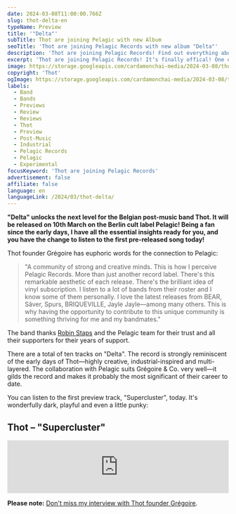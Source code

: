```yaml
---
date: 2024-03-08T11:00:00.766Z
slug: thot-delta-en
typeName: Preview
title: '"Delta"'
subTitle: Thot are joining Pelagic with new Album
seoTitle: 'Thot are joining Pelagic Records with new album "Delta"'
description: 'Thot are joining Pelagic Records! Find out everything about the groundbreaking fusion and the new Thot album "Delta" here!'
excerpt: 'Thot are joining Pelagic Records! It‘s finally offical! One of my favorite post-music bands of all times is joining one of my favourite labels of all times! Please enjoy the outcome and listen to their new album "Delta"!'
image: https://storage.googleapis.com/cardamonchai-media/2024-03-08/thot-soundsvegan-com-jpg-imagine-080808_332033_1024_768/640.webp
copyright: 'Thot'
ogImage: https://storage.googleapis.com/cardamonchai-media/2024-03-08/thot-sounds-vegan-com-og-jpg-imagine-080808_392539_1200_628/640.webp
labels:
  - Band
  - Bands
  - Previews
  - Review
  - Reviews
  - Thot
  - Preview
  - Post-Music
  - Industrial
  - Pelagic Records
  - Pelagic
  - Experimental
focusKeyword: 'Thot are joining Pelagic Records'
advertisement: false
affiliate: false
language: en
languageLink: /2024/03/thot-delta/
---
```


**"Delta" unlocks the next level for the Belgian post-music band Thot. It will be released on 10th March on the Berlin cult label Pelagic! Being a fan since the early days, I have all the essential insights ready for you, and you have the change to listen to the first pre-released song today!**

Thot founder Grégoire has euphoric words for the connection to Pelagic:

> "A community of strong and creative minds. This is how I perceive Pelagic Records. More than just another record label. There's this remarkable aesthetic of each release. There's the brilliant idea of vinyl subscription. I listen to a lot of bands from their roster and I know some of them personally. I love the latest releases from BEAR, Sâver, Spurs, BRIQUEVILLE, Jayle Jayle—among many others. This is why having the opportunity to contribute to this unique community is something thriving for me and my bandmates."

The band thanks [Robin Staps](/2020/09/the-ocean-robin-staps-interview-en) and the Pelagic team for their trust and all their supporters for their years of support.

There are a total of ten tracks on "Delta". The record is strongly reminiscent of the early days of Thot—highly creative, industrial-inspired and multi-layered. The collaboration with Pelagic suits Grégoire & Co. very well—it gilds the record and makes it probably the most significant of their career to date.

You can listen to the first preview track, "Supercluster", today. It's wonderfully dark, playful and even a little punky:

## Thot – "Supercluster"

<iframe
  style="border: 0; width: 100%; height: 120px;"
  src="https://bandcamp.com/EmbeddedPlayer/album=2215708756/size=large/bgcol=ffffff/linkcol=5c9b72/tracklist=false/artwork=small/transparent=true/"
  seamless
>
  <a href="https://thot.bandcamp.com/album/delta-2">Delta by Thot</a>
</iframe>

**Please note:** [Don't miss my interview with Thot founder Grégoire](/2021/04/thot-interview-en/).
